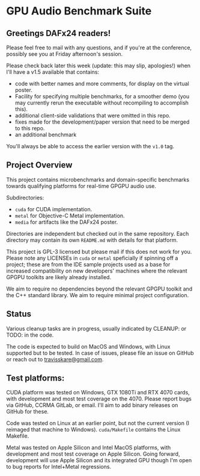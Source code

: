# GPU Audio Benchmark Suite

## Greetings DAFx24 readers!

Please feel free to mail with any questions, and if you're at the conference, possibly see you at Friday afternoon's session.

Please check back later this week (update: this may slip, apologies!) when I'll have a v1.5 available that contains:

+ code with better names and more comments, for display on the virtual poster.
+ Facility for specifying multiple benchmarks, for a smoother demo (you may currently rerun the executable without recompiling to accomplish this).
+ additional client-side validations that were omitted in this repo.
+ fixes made for the development/paper version that need to be merged to this repo.
+ an additional benchmark

You'll always be able to access the earlier version with the `v1.0` tag.

## Project Overview

This project contains microbenchmarks and domain-specific benchmarks towards qualifying platforms for real-time GPGPU audio use. 

Subdirectories:

- `cuda` for CUDA implementation.
- `metal` for Objective-C Metal implementation. 
- `media` for artifacts like the DAFx24 poster. 

Directories are independent but checked out in the same repository. Each directory may contain its own `README.md` with details for that platform.

This project is GPL-3 licensed but please mail if this does not work for you. Please note any LICENSEs in `cuda` or `metal` speficially if spinning off a project; these are from the IDE sample projects used as a base for increased compatibility on new developers' machines where
the relevant GPGPU toolkits are likely already installed.

We aim to require no dependencies beyond the relevant GPGPU toolkit and the C++ standard library. We aim to require minimal project configuration.

## Status

Various cleanup tasks are in progress, usually indicated by CLEANUP: or TODO: in the code.

The code is expected to build on MacOS and Windows, with Linux supported but to be tested. In case of issues, please file an issue on GitHub or reach out to travisskare@gmail.com.

## Test platforms:

CUDA platform was tested on Windows, GTX 1080Ti and RTX 4070 cards, with development and most test coverage on the 4070. Please report bugs via GitHub, CCRMA GitLab, or email. I'll aim to add binary releases on GitHub for these.

Code was tested on Linux at an earlier point, but not the current version (I reimaged that machine to Windows). `cuda/Makefile` contains the Linux Makefile.

Metal was tested on Apple Silicon and Intel MacOS platforms, with development and most test coverage on Apple Silicon. Going forward, development will use Apple Silicon and its integrated GPU though I'm open to bug reports for Intel+Metal regressions.
